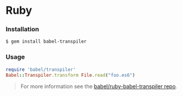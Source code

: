 # Ruby

### Installation

```sh
$ gem install babel-transpiler
```

### Usage

```ruby
require 'babel/transpiler'
Babel::Transpiler.transform File.read("foo.es6")
```

> For more information see the
> [babel/ruby-babel-transpiler repo](https://github.com/babel/ruby-babel-transpiler).
